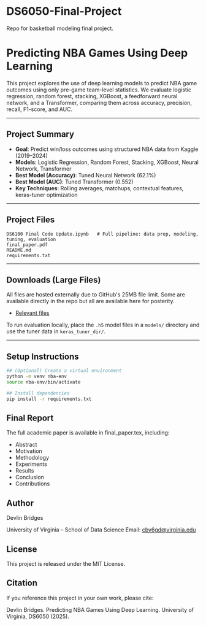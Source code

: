 # DS6050-Final-Project
Repo for basketball modeling final project.

# Predicting NBA Games Using Deep Learning

This project explores the use of deep learning models to predict NBA game outcomes using only pre-game team-level statistics. We evaluate logistic regression, random forest, stacking, XGBoost, a feedforward neural network, and a Transformer, comparing them across accuracy, precision, recall, F1-score, and AUC.

---

## Project Summary

- **Goal**: Predict win/loss outcomes using structured NBA data from Kaggle (2019–2024)
- **Models**: Logistic Regression, Random Forest, Stacking, XGBoost, Neural Network, Transformer
- **Best Model (Accuracy)**: Tuned Neural Network (62.1%)
- **Best Model (AUC)**: Tuned Transformer (0.552)
- **Key Techniques**: Rolling averages, matchups, contextual features, keras-tuner optimization

---

## Project Files

```text
DS6100 Final Code Update.ipynb   # Full pipeline: data prep, modeling, tuning, evaluation
final_paper.pdf
README.md
requirements.txt
```

---

## Downloads (Large Files)

All files are hosted externally due to GitHub's 25MB file limit. Some are available directly in the repo but all are available here for posterity.

- [Relevant files](https://drive.google.com/drive/folders/1iR8G5DNYTqL-EKp-sLve89Y1xEkXbjPz?usp=sharing)

To run evaluation locally, place the `.h5` model files in a `models/` directory and use the tuner data in `keras_tuner_dir/`.

---

## Setup Instructions
```bash
## (Optional) Create a virtual environment
python -m venv nba-env
source nba-env/bin/activate

## Install dependencies
pip install -r requirements.txt
```

## Final Report
The full academic paper is available in final_paper.tex, including:

- Abstract
- Motivation
- Methodology
- Experiments
- Results
- Conclusion
- Contributions

## Author
Devlin Bridges

University of Virginia – School of Data Science
Email: cbv6gd@virginia.edu

## License

This project is released under the MIT License.

## Citation

If you reference this project in your own work, please cite:

Devlin Bridges. Predicting NBA Games Using Deep Learning. University of Virginia, DS6050 (2025).
